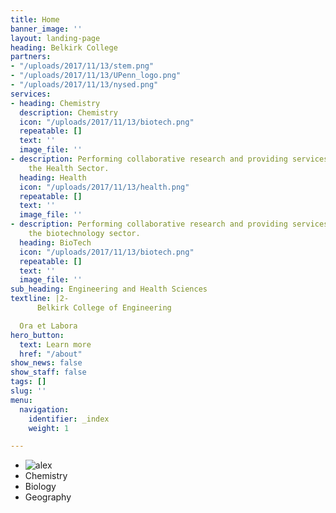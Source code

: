 ```yaml
---
title: Home
banner_image: ''
layout: landing-page
heading: Belkirk College
partners:
- "/uploads/2017/11/13/stem.png"
- "/uploads/2017/11/13/UPenn_logo.png"
- "/uploads/2017/11/13/nysed.png"
services:
- heading: Chemistry
  description: Chemistry
  icon: "/uploads/2017/11/13/biotech.png"
  repeatable: []
  text: ''
  image_file: ''
- description: Performing collaborative research and providing services to support
    the Health Sector.
  heading: Health
  icon: "/uploads/2017/11/13/health.png"
  repeatable: []
  text: ''
  image_file: ''
- description: Performing collaborative research and providing services to support
    the biotechnology sector.
  heading: BioTech
  icon: "/uploads/2017/11/13/biotech.png"
  repeatable: []
  text: ''
  image_file: ''
sub_heading: Engineering and Health Sciences
textline: |2-
      Belkirk College of Engineering

  Ora et Labora
hero_button:
  text: Learn more
  href: "/about"
show_news: false
show_staff: false
tags: []
slug: ''
menu:
  navigation:
    identifier: _index
    weight: 1

---
```

* ![alex](/uploads/2017/11/14/alejandra-higareda-295605.jpg "Image Alexandara")
* Chemistry
* Biology
* Geography